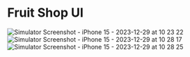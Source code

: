# Fruit Shop UI 

![Simulator Screenshot - iPhone 15 - 2023-12-29 at 10 23 22](https://github.com/mukulrajpoot262610/fruit-shop-ui/assets/73209159/4d4e93a7-584a-4858-b04c-9f0da0a85ef6)
![Simulator Screenshot - iPhone 15 - 2023-12-29 at 10 28 17](https://github.com/mukulrajpoot262610/fruit-shop-ui/assets/73209159/9fe3f270-3854-43b3-ae94-34134c97f2a8)
![Simulator Screenshot - iPhone 15 - 2023-12-29 at 10 28 25](https://github.com/mukulrajpoot262610/fruit-shop-ui/assets/73209159/366ca45e-42ad-444e-bbb2-ae1eed21adba)
